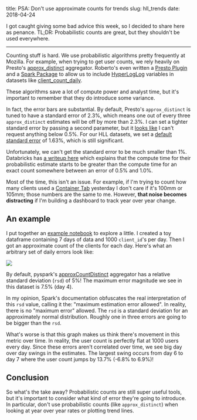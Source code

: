 title: PSA: Don't use approximate counts for trends
slug: hll_trends
date: 2018-04-24

I got caught giving some bad advice this week,
so I decided to share here as penance.
TL;DR: Probabilistic counts are great,
but they shouldn't be used everywhere.

---

Counting stuff is hard.
We use probabilistic algorithms pretty frequently at Mozilla.
For example, when trying to get user counts,
we rely heavily on Presto's 
[approx_distinct](https://prestodb.io/docs/current/functions/aggregate.html#approx_distinct)
aggregator.
Roberto's even written a 
[Presto Plugin](https://github.com/vitillo/presto-hyperloglog)
and a 
[Spark Package](https://github.com/vitillo/spark-hyperloglog)
to allow us to include
[HyperLogLog](https://en.wikipedia.org/wiki/HyperLogLog)
variables in datasets like
[client_count_daily](https://docs.telemetry.mozilla.org/datasets/batch_view/client_count_daily/reference.html).

These algorithms save a lot of compute power and analyst time,
but it's important to remember that they do introduce some variance.

In fact, the error bars are substantial.
By default, Presto's `approx_distinct` is tuned to have a standard error of 2.3%,
which means one out of every three `approx_distinct` estimates
will be off by more than 2.3%.
I can set a tighter standard error by passing a second parameter,
but it 
[looks like](https://prestodb.io/docs/current/functions/aggregate.html#approx_distinct)
I can't request anything below 0.5%.
For our HLL datasets, we set a
[default standard error](https://github.com/mozilla/telemetry-batch-view/blob/master/src/main/scala/com/mozilla/telemetry/views/GenericCountView.scala#L45)
of 1.63%, which is still significant.

Unfortunately, we can't get the standard error to be much smaller than 1%.
Databricks has
[a writeup here](https://databricks.com/blog/2016/05/19/approximate-algorithms-in-apache-spark-hyperloglog-and-quantiles.html)
which explains that the compute time for their probabilistic estimate
starts to be greater than the compute time for an exact count
somewhere between an error of 0.5% and 1.0%.

Most of the time, this isn't an issue.
For example, if I'm trying to count how many clients used a 
[Container Tab](https://addons.mozilla.org/en-US/firefox/addon/multi-account-containers/)
yesterday I don't care if it's 100mm or 105mm;
those numbers are the same to me.
However, **that noise becomes distracting**
if I'm building a dashboard to track year over year change.

## An example

I put together an
[example notebook]({static}/images/probabilistic_counts.html)
to explore a little.
I created a toy dataframe containing
7 days of data and 1000 `client_id`'s per day.
Then I got an approximate count of the clients for each day.
Here's what an arbitrary set of daily errors look like:

<img src="{static}/images/probabilistic_count_errors.png">

By default, pyspark's 
[approxCountDistinct](https://spark.apache.org/docs/2.0.2/api/java/org/apache/spark/sql/functions.html#approxCountDistinct(java.lang.String,%20double))
aggregator has a relative standard deviation (`rsd`) of 5%!
The maximum error magnitude we see in this dataset is 7.5% (day 4).

In my opinion, Spark's documentation obfuscates the real interpretation
of this `rsd` value, calling it the: "maximum estimation error allowed".
In reality, there is no "maximum error" allowed.
The `rsd` is a standard deviation for an approximately normal distribution.
Roughly one in three errors are going to be bigger than the `rsd`.

What's worse is that this graph makes us think there's movement
in this metric over time.
In reality, the user count is perfectly flat at 1000 users every day.
Since these errors aren't correlated over time,
we see big day over day swings in the estimates.
The largest swing occurs from day 6 to day 7 where the user count
jumps by 13.7% (-6.8% to 6.9%)!

## Conclusion 

So what's the take away?
Probabilistic counts are still super useful tools,
but it's important to consider what kind of error they're going to introduce.
In particular, don't use probabilistic counts (like `approx_distinct`)
when looking at year over year rates or plotting trend lines.

